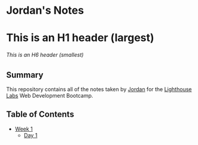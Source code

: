 # Jordan's Notes

# This is an H1 header (largest)

###### This is an H6 header (smallest)

## Summary

This repository contains all of the notes taken by [Jordan](https://github.com/JordanBandur) for the [Lighthouse Labs](https://www.lighthouselabs.ca/) Web Development Bootcamp.

## Table of Contents

- [Week 1](/Week_1)
  - [Day 1](/Week_1/Day_1)